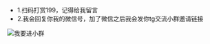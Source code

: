 - 1.扫码打赏199，记得给我留言
- 2.我会回复你我的微信号，加了微信之后我会发你tg交流小群邀请链接

![我要进小群](https://github.com/ssrpanel/ssrpanel/blob/master/public/assets/images/donate.jpg?raw=true)

